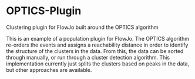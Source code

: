# OPTICS-Plugin
Clustering plugin for FlowJo built around the OPTICS algorithm

This is an example of a population plugin for FlowJo. 
The OPTICS algorithm re-orders the events and assigns a reachability distance
in order to identify the structure of the clusters in the data. From this, the
data can be sorted through manually, or run through a cluster detection algorithm.
This implementation currently just splits the clusters based on peaks in the data,
but other approaches are available.
